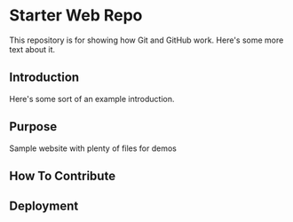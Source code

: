 # Starter Web Repo

This repository is for showing how Git and GitHub work.
Here's some more text about it.

## Introduction

Here's some sort of an example introduction.

## Purpose

Sample website with plenty of files for demos

## How To Contribute

## Deployment